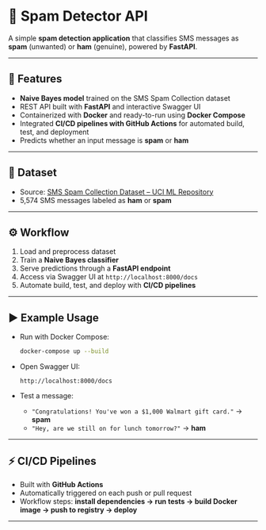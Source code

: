 
# 📧 Spam Detector API

A simple **spam detection application** that classifies SMS messages as **spam** (unwanted) or **ham** (genuine), powered by **FastAPI**.

---

## 🚀 Features

* **Naive Bayes model** trained on the SMS Spam Collection dataset
* REST API built with **FastAPI** and interactive Swagger UI
* Containerized with **Docker** and ready-to-run using **Docker Compose**
* Integrated **CI/CD pipelines with GitHub Actions** for automated build, test, and deployment
* Predicts whether an input message is **spam** or **ham**

---

## 📂 Dataset

* Source: [SMS Spam Collection Dataset – UCI ML Repository](https://archive.ics.uci.edu/dataset/228/sms%2Bspam%2Bcollection)
* 5,574 SMS messages labeled as **ham** or **spam**

---

## ⚙️ Workflow

1. Load and preprocess dataset
2. Train a **Naive Bayes classifier**
3. Serve predictions through a **FastAPI endpoint**
4. Access via Swagger UI at `http://localhost:8000/docs`
5. Automate build, test, and deploy with **CI/CD pipelines**

---

## ▶️ Example Usage

* Run with Docker Compose:

  ```bash
  docker-compose up --build
  ```

* Open Swagger UI:

  ```
  http://localhost:8000/docs
  ```

* Test a message:

  * `"Congratulations! You've won a $1,000 Walmart gift card."` → **spam**
  * `"Hey, are we still on for lunch tomorrow?"` → **ham**

---

## ⚡ CI/CD Pipelines

* Built with **GitHub Actions**
* Automatically triggered on each push or pull request
* Workflow steps: **install dependencies → run tests → build Docker image → push to registry → deploy**

---

